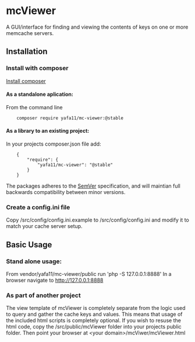 # mcViewer
A GUI/interface for finding and viewing the contents of keys on one or more memcache servers.

Installation
------------
### Install with composer
[Install composer](https://getcomposer.org/download/)

#### As a standalone aplication:

From the command line
    
        composer require yafa11/mc-viewer:@stable


#### As a library to an existing project:

In your projects composer.json file add:
    
    

        {
            "require": {
                "yafa11/mc-viewer": "@stable"
            }
        }



The packages adheres to the [SemVer](http://semver.org/) specification, and will maintian full backwards compatibility
between minor versions.

### Create a config.ini file
Copy /src/config/config.ini.example to /src/config/config.ini and modify it to match your cache server setup.


Basic Usage
-----
### Stand alone usage:
From vendor/yafa11/mc-viewer/public run 'php -S 127.0.0.1:8888'
In a browser navigate to http://127.0.0.1:8888

### As part of another project
The view template of mcViewer is completely separate from the logic used to query and gather the cache keys and values. 
This means that usage of the included html scripts is completely optional. If you wish to resuse the html code, copy 
the /src/public/mcViewer folder into your projects public folder.  Then point your browser at 
\<your domain\>/mcViwer/mcViewer.html

    
